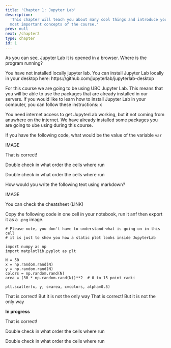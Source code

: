 ```yaml
---
title: 'Chapter 1: Jupyter Lab'
description:
  'This chapter will teach you about many cool things and introduce you to the
  most important concepts of the course.'
prev: null
next: /chapter2
type: chapter
id: 1
---
```


<exercise id="1" title="Introduction" type="slides">

<slides source="module1_01_Overview">
</slides>

</exercise>

<exercise id="2" title="What is Jupyter Lab?" type="slides">

<slides source="module1_02_JLab">
</slides>

</exercise>

<exercise id="3" title="How to access JupyterLab?">

As you can see, Jupyter Lab it is opened in a browser. Where is the program running?

<choice>
<opt text="My computer">
You have not installed locally jupyter lab. You can install Jupyter Lab locally in your desktop here: https://github.com/jupyterlab/jupyterlab-desktop
</opt>

<opt text="UBC Servers" correct="true">

For this course we are going to be using UBC Jupyter Lab. This means that you will be able to use the packages that are already installed in our servers. If you would like to learn how to install Jupyter Lab in your computer, you can follow these instructions: x

</opt>

<opt text="On the internet">

You need internet access to get JupyterLab working, but it not coming from anuwhere on the internet. We have already installed some packages you are going to ube using during this course.

</opt>
</choice>

</exercise>

<exercise id="4" title="Jupyter Notebooks" type="slides">

<slides source="module1_04_JNotebook">
</slides>

</exercise>

<exercise id="5" title="Running cells">

If you have the following code, what would be the value of the variable `var`

IMAGE

<choice>
<opt text="5" correct="true">
That is correct! 
</opt>

<opt text="3" >

Double check in what order the cells where run

</opt>

<opt text="8">

Double check in what order the cells where run
</opt>
</choice>

</exercise>

<exercise id="6" title="Working with text via markdown cells" type="slides">

<slides source="module1_06_Markdown">
</slides>

</exercise>

<exercise id="7" title="Markdown syntax">

How would you write the following text using markdown?

IMAGE

<codeblock id="01_07">

You can check the cheatsheet (LINK)

</codeblock>

</exercise>

<exercise id="8" title="Static figure creation and exporting notebooks" type="slides">

<slides source="module1_08_Figures">
</slides>

</exercise>

<exercise id="9" title="Create and save your first plot!">

Copy the following code in one cell in your notebook, run it anf then export it as a `.png` image.

```
# Please note, you don't have to understand what is going on in this cell
# it is just to show you how a static plot looks inside JupyterLab

import numpy as np
import matplotlib.pyplot as plt

N = 50
x = np.random.rand(N)
y = np.random.rand(N)
colors = np.random.rand(N)
area = (30 * np.random.rand(N))**2  # 0 to 15 point radii

plt.scatter(x, y, s=area, c=colors, alpha=0.5)
```

<choice>

<opt text="I right clicked is the JupyterLab menu and hold shift brings up the browser menu. Then I select Save">
That is correct! But it is not the only way
</opt>

<opt text="I printed the screen to save it" >

</opt>

<opt text="I used the Save command in the plotting library" >
That is correct! But it is not the only way
</opt>

<opt text="1 and 3 are correct"  correct="true" >

</opt>

<opt text="2 and 3 are correct" >

</opt>

<opt text="All are correct">

</opt>
</choice>

</exercise>

<exercise id="10" title="Jupyter Lab sidebars and other tools" type="slides">

<slides source="module1_10_Sidebar">
</slides>

<exercise id="11" title="FINAL EXERCISE (pending)">

**In progress**

<choice>
<opt text="5" correct="true">
That is correct! 
</opt>

<opt text="3" >

Double check in what order the cells where run

</opt>

<opt text="8">

Double check in what order the cells where run
</opt>
</choice>

</exercise>